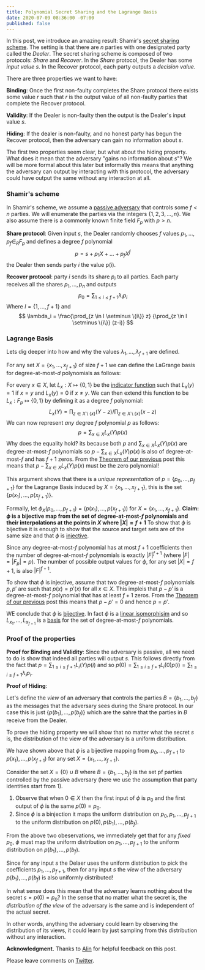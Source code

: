```yaml
---
title: Polynomial Secret Sharing and the Lagrange Basis
date: 2020-07-09 08:36:00 -07:00
published: false
---
```


In this post, we introduce an amazing result: Shamir's [secret sharing scheme](https://cs.jhu.edu/~sdoshi/crypto/papers/shamirturing.pdf). The setting is that there are $n$ parties with one designated party called the *Dealer*. The secret sharing scheme is composed of two protocols: *Share* and *Recover*. In the *Share* protocol, the Dealer has some *input value* $s$. In the Recover protocol, each party outputs a *decision value*.

There are three properties we want to have:

**Binding**: Once the first non-faulty completes the Share protocol there exists some value $r$ such that $r$ is the output value of all non-faulty parties that complete the Recover protocol.

**Validity**: If the Dealer is non-faulty then the output is the Dealer's input value $s$.

**Hiding**: If the dealer is non-faulty, and no honest party has begun the Recover protocol, then the adversary can gain no information about $s$. 


The first two properties seem clear, but what about the hiding property. What does it mean that the adversary "gains no information about $s$"? We will be more formal about this later but informally this means that anything the adversary can output by interacting with this protocol, the adversary could have output the same without any interaction at all.

### Shamir's scheme

In Shamir's scheme, we assume a [passive adversary](https://decentralizedthoughts.github.io/2019-06-07-modeling-the-adversary/) that controls some $f<n$ parties. We will enumerate the parties via the integers $\{1,2,3,\dots,n\}$. We also assume there is a commonly known finite field $F_p$ with $p>n$.


**Share protocol**: Given input $s$, the Dealer randomly chooses $f$ values $p_1,\dots,p_f \in_R F_p$ and defines a degree $f$ polynomial 
$$
p=s+p_1 X + \dots + p_f X^f
$$
the Dealer then sends party $i$ the value p(i).

**Recover protocol**: party $i$ sends its share $p_i$ to all parties. Each party receives all the shares $p_1,\dots,p_n$ and outputs 
$$
p_0=\sum_{1\leq i \leq f+1} \lambda_i p_i
$$
Where $I=\{1,\dots,f+1\}$ and
$$
\lambda_i = \frac{\prod_{z \in I \setminus \{i\}} z} {\prod_{z \in I \setminus \{i\}} (z-i)}
$$

### Lagrange Basis

Lets dig deeper into how and why the values $\lambda_1,\dots,\lambda_{f+1}$ are defined.

For any set $X=\{x_1,\dots,x_{f+1}\}$ of size $f+1$ we can define the LaGrange basis for degree-at-most-$d$ polynomials as follows:

For every $x \in X$, let $L_x:X \mapsto \{0,1\}$ be the [indicator function](https://en.wikipedia.org/wiki/Indicator_function) such that 
$L_x(y)= 1$ if $x=y$ and $L_x(y)=0$ if $x \neq y$. We can then extend this function to be $L_x:F_p \mapsto \{0,1\}$  by defining it as a degree $f$ polynomial:
$$
L_x(Y)= \prod_{z \in X \setminus \{x\}} (Y-z) / \prod_{z \in X \setminus \{x\}} (x-z)
$$
We can now represent *any* degree $f$ polynomial $p$ as follows:
$$
p=\sum_{x \in X} L_x(Y) p(x)
$$
Why does the equality hold? its because both $p$ and $\sum_{x \in X} L_x(Y) p(x)$ are degree-at-most-$f$ polynomials so $p-\sum_{x \in X} L_x(Y) p(x)$ is also of degree-at-most-$f$ and has $f+1$ zeros. From the [Theorem of our previous](...) post this means that $p-\sum_{x \in X} L_x(Y) p(x)$ must be the zero polynomial!

This argument shows that there is a *unique representation* of $p=\{p_0,\dots,p_{f+1}\}$ for the Lagrange Basis induced by $X=\{x_1,\dots,x_{f+1}\}$, this is the set $\{p(x_1),\dots,p(x_{f+1})\}$.

Formally, let $\phi_X(p_0,\dots,p_{f+1})=(p(x_1),\dots,p(x_{f+1}))$ for $X=\{x_1,\dots,x_{f+1}\}$. 
**Claim: $\phi$ is a bijective map from the set of degree-at-most-$f$ polynomials and their interpolations at the points in $X$ where $|X|=f+1$**
To show that $\phi$ is bijective it is enough to show that the source and target sets are of the same size and that $\phi$ is [injective](https://en.wikipedia.org/wiki/Injective_function).

Since any degree-at-most-$f$ polynomial has at most $f+1$ coefficients then the number of degree-at-most-$f$ polynomials is exactly $|F|^{f+1}$ (where $|F|=|F_p|=p$). The number of possible output values for $\phi$, for any set $|X|=f+1$, is also $|F|^{f+1}$.

To show that $\phi$ is injective, assume that two degree-at-most-$f$ polynomials $p, p'$ are such that $p(x)=p'(x)$ for all $x \in X$. This impleis that $p-p'$ is a degree-at-most-$f$ polynomial that has at least $f+1$ zeros. From the [Theorem of our previous](...) post this means that $p-p'=0$ and hence $p=p'$.

WE conclude that $\phi$ is [bijective](https://en.wikipedia.org/wiki/Bijection). In fact $\phi$ is a [linear isomorphisim](https://en.wikipedia.org/wiki/Linear_map) and so $L_{x_1},\dots,L_{x_{f+1}}$ is a [basis](https://en.wikipedia.org/wiki/Basis_(linear_algebra)) for the set of degree-at-most-$f$ polynomials. 

### Proof of the properties

**Proof for Binding and Validity**: Since the adversary is passive, all we need to do is show that indeed all parties will output $s$. This follows directly from the fact that  $p=\sum_{1\leq i \leq f+1} L_i(Y) p(i)$ and so $p(0)= \sum_{1\leq i \leq f+1} L_i(0) p(i) = \sum_{1\leq i \leq f+1} \lambda_i p_i$.

**Proof of Hiding**: 

Let's define the *view* of an adversary that controls the parties $B=\{b_1,\dots,b_f\}$ as the messages that the adversary sees during the Share protocol.  In our case this is just $\{p(b_1),\dots,p(b_{f})\}$ which are the sahre that the parties in $B$ receive from the Dealer.

To prove the hiding property we will show that no matter what the secret $s$ is, the distribution of the view of the adversary is a uniform distribution.


We have shown above that $\phi$ is a bijective mapping from $p_0,\dots,p_{f+1}$ to $p(x_1),\dots,p(x_{f+1})$ for any set $X=\{x_1,\dots,x_{f+1}\}$. 

Consider the set $X=\{0\} \cup B$ where $B=\{b_1,\dots,b_f\}$ is the set pf parties controlled by the passive adversary (here we use the assumption that party identities start from 1). 
1. Observe that when $0 \in X$ then the first input of $\phi$ is $p_0$ and the first output of $\phi$ is the same $p(0)=p_0$.
2. Since $\phi$ is a binjection it maps the uniform distribution on $p_0,p_1,\dots,p_{f+1}$ to the uniform distribution on $p(0),p(b_1),\dots, p(b_{f})$.

From the above two obeservations, we immediately get that for any *fixed* $p_0$, $\phi$ must map the uniform distribution on $p_1,\dots,p_{f+1}$ to the uniform distribution on $p(b_1),\dots,p(b_{f})$.

Since for any input $s$ the Delaer uses the uniform distribution to pick the coefficients $p_1,\dots,p_{f+1}$, then for any input $s$ the *view* of the adversary $p(b_1),\dots,p(b_f)$ is also uniformly distributed!

In what sense does this mean that the adversary learns nothing about the secret $s=p(0)=p_0$? In the sense that no matter what the secret is, the *distribution of the view* of the adversary is the same and is independent of the actual secret.

In other words, anything the adversary could learn by observing the distribution of its views, it could learn by just sampling from this distribution without any interaction.

**Acknowledgment.** Thanks to [Alin](https://research.vmware.com/researchers/alin-tomescu) for helpful feedback on this post.


Please leave comments on [Twitter](...).